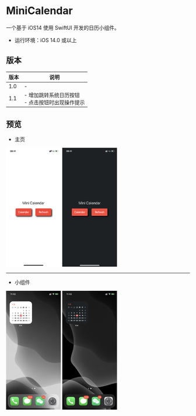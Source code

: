 # MiniCalendar
一个基于 iOS14 使用 SwiftUI 开发的日历小组件。
- 运行环境：iOS 14.0 或以上

## 版本

| 版本 |  说明 |
| ----  | ---- |
| 1.0 | - |
| 1.1 | - 增加跳转系统日历按钮 </br> - 点击按钮时出现操作提示 |



## 预览

- 主页

<img src="Previews/l1.PNG" width=150> <img src="Previews/d1.PNG" width=150> 

---

- 小组件
  
<img src="Previews/l2.PNG" width=150> <img src="Previews/d2.PNG" width=150>
